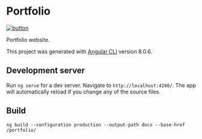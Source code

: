 # Portfolio

[![button](https://dabuttonfactory.com/button.png?t=Go+to+Portfolio&f=Calibri-Bold&ts=24&tc=fff&tshs=1&tshc=000&hp=20&vp=8&c=round&bgt=two-colors&bgc=134f5c&ebgc=0c343d)](https://kdsuneraavinash.github.io/portfolio/)

Portfolio website.

This project was generated with [Angular CLI](https://github.com/angular/angular-cli) version 8.0.6.

## Development server

Run `ng serve` for a dev server. Navigate to `http://localhost:4200/`. The app will automatically reload if you change any of the source files.

## Build

`ng build --configuration production --output-path docs --base-href /portfolio/`
